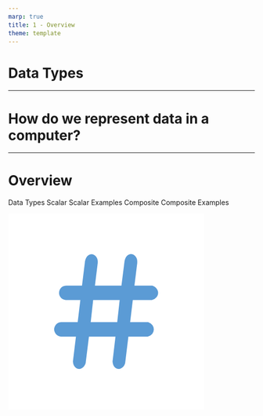 ```yaml
---
marp: true
title: 1 - Overview
theme: template
---
```


<!-- _class: title-slide -->

# Data Types

<!--
Welcome back to this introductory course on data for data science.

I'm Matthew Renze, data science consultant, author, and public speaker.

In this module, we'll learn about data types and how data are represented and stored in computer systems.
-->

---

<!-- _class: title-only -->

# How do we represent data in a computer?

<!--
How do we represent data in a computer?

How does a computer know whether it's dealing with a word, a number, or a date and time?

And how does a computer know what types of operations can be performed on each type of data?
-->

---

<!-- _class: title-two-content-left-center -->

# Overview

Data Types
Scalar
Scalar Examples
Composite
Composite Examples

![image An icon of the hash symbol (hashtag) in a minimalist style](images/602-10.png)


<!--
To answer these questions, we're going to learn about data types, and how we represent and store data in a computer.

[1] First, we'll learn about data types, binary representations of data used by computer systems.

[2] Next, we'll learn about scalar data types, representations of data that store a single value.

[3] Then, we'll see about a few examples of common scalar data types you'll encounter in data science.

[4] Next, we'll learn about composite data types, representations that store data as a group of related values.

[5] Finally, we'll see about a few examples of common composite data types you'll encounter in data science.
-->
